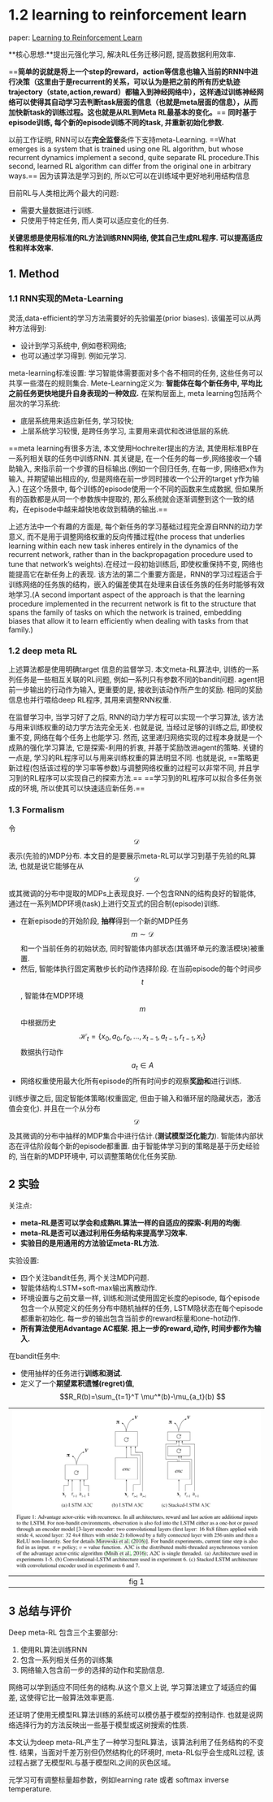# 1.2 learning to reinforcement learn

paper: [Learning to Reinforcement Learn](https://arxiv.org/pdf/1611.05763v1.pdf)

**核心思想:**提出元强化学习, 解决RL任务迁移问题, 提高数据利用效率. 

==**简单的说就是将上一个step的reward，action等信息也输入当前的RNN中进行决策（这里由于是recurrent的关系，可以认为是把之前的所有历史轨迹trajectory（state,action,reward）都输入到神经网络中），这样通过训练神经网络可以使得其自动学习去判断task层面的信息（也就是meta层面的信息），从而加快新task的训练过程。这也就是从RL到Meta RL最基本的变化。**==
**同时基于episode训练, 每个新的episode训练不同的task, 并重新初始化参数.**

以前工作证明, RNN可以在**完全监督**条件下支持meta-Learning. ==What emerges is a system that is trained using one RL algorithm, but whose recurrent dynamics implement a second, quite separate RL procedure.This second, learned RL algorithm can differ from the original one in arbitrary ways.== 因为该算法是学习到的, 所以它可以在训练域中更好地利用结构信息

目前RL与人类相比两个最大的问题:
- 需要大量数据进行训练.
- 只使用于特定任务, 而人类可以适应变化的任务.

**关键思想是使用标准的RL方法训练RNN网络, 使其自己生成RL程序. 可以提高适应性和样本效率.**

## 1. Method

### 1.1 RNN实现的Meta-Learning

灵活,data-efficient的学习方法需要好的先验偏差(prior biases). 该偏差可以从两种方法得到:
- 设计到学习系统中, 例如卷积网络;
- 也可以通过学习得到. 例如元学习.

meta-learning标准设置: 学习智能体需要面对多个各不相同的任务, 这些任务可以共享一些潜在的规则集合. Mete-Learning定义为: **智能体在每个新任务中, 平均比之前任务更快地提升自身表现的一种效应.**
在架构层面上, meta learning包括两个层次的学习系统: 
- 底层系统用来适应新任务, 学习较快;
- 上层系统学习较慢, 是跨任务学习, 主要用来调优和改进低层的系统.

==meta learning有很多方法, 本文使用Hochreiter提出的方法, 其使用标准BP在一系列相关联的任务中训练RNN. 其关键是, 在一个任务的每一步,网络接收一个辅助输入, 来指示前一个步骤的目标输出.(例如一个回归任务, 在每一步, 网络把x作为输入, 并期望输出相应的y, 但是网络在前一步同时接收一个公开的target y作为输入.) 在这个场景中, 每个训练的episode使用一个不同的函数来生成数据, 但如果所有的函数都是从同一个参数族中提取的, 那么系统就会逐渐调整到这个一致的结构，在episode中越来越快地收敛到精确的输出.==

上述方法中一个有趣的方面是, 每个新任务的学习基础过程完全源自RNN的动力学意义, 而不是用于调整网络权重的反向传播过程(the process that underlies learning within each new task inheres entirely in the dynamics of the recurrent network, rather than in the backpropagation procedure used to tune that network’s weights).在经过一段初始训练后, 即使权重保持不变, 网络也能提高它在新任务上的表现. 
该方法的第二个重要方面是，RNN的学习过程适合于训练网络的任务族的结构，嵌入的偏差使其在处理来自该任务族的任务时能够有效地学习.(A second important aspect of the approach is that the learning procedure implemented in the recurrent network is fit to the structure that spans the family of tasks on which the network is trained, embedding biases that allow it to learn efficiently when dealing with tasks from that family.)

### 1.2 deep meta RL 

上述算法都是使用明确target 信息的监督学习. 本文meta-RL算法中, 训练的一系列任务是一些相互关联的RL问题, 例如一系列只有参数不同的bandit问题. agent把前一步输出的行动作为输入, 更重要的是, 接收到该动作所产生的奖励. 相同的奖励信息也并行喂给deep RL程序, 其用来调整RNN权重.

在监督学习中, 当学习好了之后, RNN的动力学方程可以实现一个学习算法, 该方法与用来训练权重的动力学方法完全无关. 也就是说, 当经过足够的训练之后, 即使权重不变, 网络在每个任务上也能学习. 
然而, 这里递归网络实现的过程本身就是一个成熟的强化学习算法, 它是探索-利用的折衷, 并基于奖励改进agent的策略. 
关键的一点是, 学习的RL程序可以与用来训练权重的算法明显不同. 也就是说, ==策略更新过程(包括该过程的学习率等参数)与调整网络权重的过程可以非常不同, 并且学习到的RL程序可以实现自己的探索方法.== ==学习到的RL程序可以拟合多任务张成的环境, 所以使其可以快速适应新任务.==

### 1.3 Formalism

令$$\mathcal{D}$$表示(先验的)MDP分布. 本文目的是要展示meta-RL可以学习到基于先验的RL算法, 也就是说它能够在从$$\mathcal{D}$$或其微调的分布中提取的MDPs上表现良好. 
一个包含RNN的结构良好的智能体, 通过在一系列MDP环境(task)上进行交互式的回合制(episode)训练. 
- 在新episode的开始阶段, **抽样**得到一个新的MDP任务$$m\sim \mathcal{D}$$和一个当前任务的初始状态, 同时智能体内部状态(其循环单元的激活模块)被重置.  
- 然后, 智能体执行固定离散步长的动作选择阶段. 在当前episode的每个时间步$$t$$, 智能体在MDP环境 $$m $$中根据历史$$\mathcal{H}_t = \{x_0, a_0, r_0, ..., x_{t-1}, a_{t-1}, r_{t-1}, x_t \} $$数据执行动作 $$a_t\in A $$
- 网络权重使用最大化所有episode的所有时间步的观察**奖励和**进行训练.

训练步骤之后, 固定智能体策略(权重固定, 但由于输入和循环层的隐藏状态，激活值会变化). 并且在一个从分布$$\mathcal{D}$$及其微调的分布中抽样的MDP集合中进行估计.(**测试模型泛化能力**). 智能体内部状态在评估阶段每个新的episode都重置. 由于智能体学习到的策略是基于历史经验的, 当在新的MDP环境中, 可以调整策略优化任务奖励. 

## 2 实验

关注点:
- **meta-RL是否可以学会和成熟RL算法一样的自适应的探索-利用的均衡**.
- **meta-RL是否可以通过利用任务结构来提高学习效率.**
- **实验目的是用通用的方法验证meta-RL方法.**

实验设置:
- 四个关注bandit任务, 两个关注MDP问题.
- 智能体结构:LSTM+soft-max输出离散动作.
- 环境设置与之前文章一样, 训练和测试使用固定长度的episode, 每个episode包含一个从预定义的任务分布中随机抽样的任务, LSTM隐状态在每个episode都重新初始化. 每一步的输出包含当前步的reward标量和one-hot动作.
- **所有算法使用Advantage AC框架. 把上一步的reward,动作, 时间步都作为输入.**

在bandit任务中:
- 使用抽样的任务进行**训练和测试**.
- 定义了一个**期望累积遗憾(regret)值**, $$R_R(b)=\sum_{t=1}^T \mu^*(b)-\mu_{a_t}(b) $$

| ![](img/2020-11-25-15-12-05.png) |
| :------------------------------: |
|              fig 1               |

## 3 总结与评价

Deep meta-RL 包含三个主要部分:
  1. 使用RL算法训练RNN
  2. 包含一系列相关任务的训练集
  3. 网络输入包含前一步的选择的动作和奖励信息.

网络可以学到适应不同任务的结构.从这个意义上说, 学习算法建立了域适应的偏差, 这使得它比一般算法效率更高.

还证明了使用无模型RL算法训练的系统可以模仿基于模型的控制动作. 也就是说网络选择行为的方法反映出一些基于模型或这树搜索的性质.

本文认为deep meta-RL产生了一种学习型RL算法，该算法利用了任务结构的不变性. 结果，当面对千差万别但仍然结构化的环境时, meta-RL似乎会生成RL过程, 该过程占据了无模型RL与基于模型RL之间的灰色区域。

元学习可有调整标量超参数，例如learning rate 或者 softmax inverse temperature.